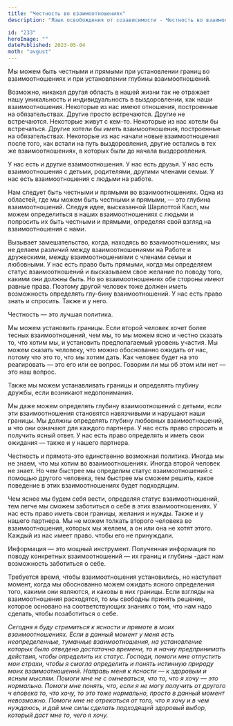 ```yaml
---
title: "Честность во взаимоотношениях"
description: "Язык освобождения от созависимости - Честность во взаимоотношениях"

id: "233"
heroImage: ""
datePublished: 2023-05-04
moth: "avgust"
---
```


Мы можем быть честными и прямыми при установлении границ во взаимоотношениях и
при установлении глубины взаимоотношений.

Возможно, никакая другая область в нашей жизни так не отражает нашу
уникальность и индивидуальность в выздоровлении, как наши взаимоотношения.
Некоторые из нас имеют отношения, построенные на обязательствах. Другие просто
встречаются. Другие не встречаются. Некоторые живут с кем-то. Некоторые из нас
хотели бы встречаться. Другие хотели бы иметь взаимоотношения, построенные на
обязательствах. Некоторые из нас начали новые взаимоотношения после того, как
встали на путь выздоровления, другие остались в тех же взаимоотношениях, в
которых были до начала выздоровления.

У нас есть и другие взаимоотношения. У нас есть друзья. У нас есть
взаимоотношения с детьми, родителями, другими членами семьи. У нас есть
взаимоотношения с людьми на работе.

Нам следует быть честными и прямыми во взаимоотношениях. Одна из областей, где
мы можем быть честными и прямыми, — это глубина взаимоотношений. Следуя идее,
высказанной Шарлоттой Касл, мы можем определиться в наших взаимоотношениях с
людьми и попросить их быть честными и прямыми, определяя свой взгляд на
взаимоотношения с нами.

Вызывает замешательство, когда, находясь во взаимоотношениях, мы не делаем
различий между взаимоотношениями на Работе и дружескими, между
взаимоотношениями с членами семьи и любовными. У нас есть право быть прямыми,
когда мы определяем статус взаимоотношений и высказываем свое желание по
поводу того, какими они должны быть. Но во взаимоотношениях обе стороны имеют
равные права. Поэтому другой человек тоже должен иметь возможность определять
глу-бину взаимоотношений. У нас есть право знать и спросить. Также и у него.

Честность — это лучшая политика.

Мы можем установить границы. Если второй человек хочет более тесных
взаимоотношений, чем мы, то мы можем ясно и честно сказать то, что хотим мы, и
установить предполагаемый уровень участия. Мы можем сказать человеку, что
можно обоснованно ожидать от нас, потому что это то, что мы хотим дать. Как
человек будет на это реагировать — это его или ее вопрос. Говорим ли мы об
этом или нет — это наш вопрос.

Также мы можем устанавливать границы и определять глубину дружбы, если
возникают недопонимания.

Мы даже можем определять глубину взаимоотношений с детьми, если эти
взаимоотношения становятся навязчивыми и нарушают наши границы. Мы должны
определять глубину любовных взаимоотношений, и что они означают для каждого
партнера. У нас есть право спросить и получить ясный ответ. У нас есть право
определять и иметь свои ожидания — также и у нашего партнера.

Честность и прямота-это единственно возможная политика. Иногда мы не знаем,
что мы хотим во взаимоотношениях. Иногда второй человек не знает. Но чем
быстрее мы определим статус взаимоотношений с помощью другого человека, тем
быстрее мы сможем решить, какое поведение в этих взаимоотношениях будет
подходящим.

Чем яснее мы будем себя вести, определяя статус взаимоотношений, тем легче мы
сможем заботиться о себе в этих взаимоотношениях. У нас есть право иметь свои
границы, желания и нужды. Также и у нашего партнера. Мы не можем толкать
второго человека во взаимоотношения, которых мы желаем, а он или она не хотят
этого. Каждый из нас имеет право. чтобы его не принуждали.

Информация — это мощный инструмент. Полученная информация по поводу конкретных
взаимоотношений — их границ и глубины -даст нам возможность заботиться о себе.

Требуется время, чтобы взаимоотношения установились, но наступает момент,
когда мы обоснованно можем ожидать ясного определения того, какими они
являются, и каковы в них границы. Если взгляды на взаимоотношения расходятся,
то мы свободны принять решение, которое основано на соответствующих знаниях о
том, что нам надо сделать, чтобы позаботиться о себе.

_Сегодня_ _я_ _буду_ _стремиться_ _к_ _ясности_ _и_ _прямоте_ _в_ _моих_
_взаимоотношениях._ _Если_ _в_ _данный_ _момент_ _у_ _меня_ _есть_
_неопределенные,_ _туманные_ _взаимоотношения,_ _на_ _установление_ _которых_
_было_ _отведено_ _достаточно_ _времени,_ _то_ _я_ _начну_ _предпринимать_
_действия,_ _чтобы_ _определить_ _их_ _статус._ _Господи,_ _помоги_ _мне_
_отпустить_ _мои_ _страхи,_ _чтобы_ _я_ _смогла_ _определить_ _и_ _понять_
_истинную_ _природу_ _моих_ _взаимоотношений._ _Направь_ _меня_ _к_ _ясности_
_—_ _к_ _здоровым_ _и_ _ясным_ _мыслям._ _Помоги_ _мне_ _не_ _с_ _омневаться,_
_что_ _то,_ _что_ _я_ _хочу_ _—_ _это_ _нормально._ _Помоги_ _мне_ _понять,_
_что,_ _если_ _я_ _не_ _могу_ _получить_ _от_ _другого_ _ч_ _еловека_ _то,_
_что_ _хочу,_ _то_ _это_ _тоже_ _нормально,_ _просто_ _в_ _данный_ _момент_
_невозможно._ _Помоги_ _мне_ _не_ _отрекаться_ _от_ _того,_ _что_ _я_ _хочу_
_и_ _в_ _чем_ _нуждаюсь,_ _и_ _дай_ _мне_ _силы_ _сделать_ _подходящий_
_здоровый_ _выбор,_ _который_ _даст_ _мне_ _то,_ _чего_ _я_ _хочу._
